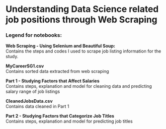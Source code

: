 # Understanding Data Science related job positions through Web Scraping


### Legend for notebooks:

__Web Scraping - Using Selenium and Beautiful Soup:__
<br>
Contains the steps and codes I used to scrape job listing information for the study.

__MyCareerSG1.csv__
<br>
Contains sorted data extracted from web scraping

__Part 1 - Studying Factors that Affect Salaries__
<br>
Contains steps, explanation and model for cleaning data and predicting salary range of job listings

__CleanedJobsData.csv__
<br>
Contains data cleaned in Part 1

__Part 2 - Studying Factors that Categorize Job Titles__
<br>
Contains steps, explanation and model for predicting job titles

